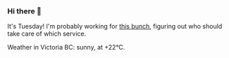 ### Hi there :wave:

It's Tuesday! I'm probably working for [this bunch](https://github.com/kohofinancial), figuring out who should take care of which service.

Weather in Victoria BC: sunny, at +22°C.

